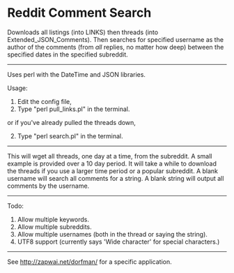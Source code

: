 # Reddit Comment Search
Downloads all listings (into LINKS) then threads (into Extended_JSON_Comments). Then searches for specified username as the author of the comments (from *all* replies, no matter how deep) between the specified dates in the specified subreddit. 

----

Uses perl with the DateTime and JSON libraries.

Usage:
1) Edit the config file,
2) Type "perl pull_links.pl" in the terminal.

or if you've already pulled the threads down,

2) Type "perl search.pl" in the terminal.

----

This will wget all threads, one day at a time, from the subreddit.
A small example is provided over a 10 day period. It will take a while to download the threads if you use a larger time period or a popular subreddit.
A blank username will search all comments for a string.
A blank string will output all comments by the username.

----

Todo:
1) Allow multiple keywords.
2) Allow multiple subreddits.
3) Allow multiple usernames (both in the thread or saying the string).
4) UTF8 support (currently says 'Wide character' for special characters.)

----

See http://zapwai.net/dorfman/ for a specific application.

